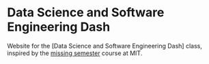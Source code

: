 # Data Science and Software Engineering Dash

Website for the [Data Science and Software Engineering Dash] class, inspired by the [missing semester](https://missing.csail.mit.edu/) course at MIT.

